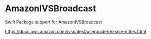# AmazonIVSBroadcast
Swift Package support for AmazonIVSBroadcast

https://docs.aws.amazon.com/ivs/latest/userguide/release-notes.html

